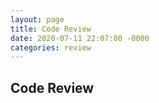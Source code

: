 ```yaml
---
layout: page
title: Code Review
date: 2020-07-11 22:07:00 -0000
categories: review
---
```


## Code Review
